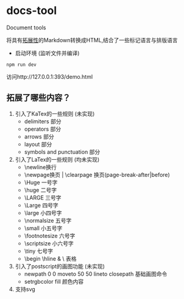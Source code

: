 # docs-tool
Document tools

将具有[拓展性](#我们拓展了哪些内容)的Markdown转换成HTML,结合了一些标记语言与排版语言

- 启动环境 (监听文件并编译)
```
npm run dev
```
访问http://127.0.0.1:393/demo.html

## 拓展了哪些内容？
1. 引入了KaTex的一些规则 (未实现)
    - delimiters 部分
    - operators 部分
    - arrows 部分
    - layout 部分
    - symbols and punctuation 部分
2. 引入了LaTex的一些规则 (均未实现)
    - \newline换行
    - \newpage换页 | \clearpage 换页(page-break-after|before)
    - \Huge 一号字
    - \huge 二号字
    - \LARGE 三号字
    - \Large 四号字
    - \large 小四号字
    - \normalsize 五号字
    - \small 小五号字
    - \footnotesize 六号字
    - \scriptsize 小六号字
    - \tiny 七号字
    - \begin \hline & \\ 表格
3. 引入了postscript的画图功能 (未实现)
    - newpath 0 0 moveto 50 50 lineto closepath 基础画图命令
    - setrgbcolor fill 颜色内容
4. 支持svg
